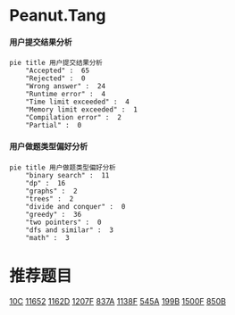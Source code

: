# Peanut.Tang

<!-- tabs:start -->



#### **用户提交结果分析**

```mermaid
pie title 用户提交结果分析
    "Accepted" :  65
    "Rejected" :  0
    "Wrong answer" :  24
    "Runtime error" :  4
    "Time limit exceeded" :  4
    "Memory limit exceeded" :  1
    "Compilation error" :  2
    "Partial" :  0
```

#### **用户做题类型偏好分析**

```mermaid
pie title 用户做题类型偏好分析
    "binary search" :  11
    "dp" :  16
    "graphs" :  2
    "trees" :  2
    "divide and conquer" :  0
    "greedy" :  36
    "two pointers" :  0
    "dfs and similar" :  3
    "math" :  3
```



<!-- tabs:end -->
# 推荐题目
[10C](https://codeforces.com/contest/10/problem/C)
[11652](https://codeforces.com/contest/1165/problem/2)
[1162D](https://codeforces.com/contest/1162/problem/D)
[1207F](https://codeforces.com/contest/1207/problem/F)
[837A](https://codeforces.com/contest/837/problem/A)
[1138F](https://codeforces.com/contest/1138/problem/F)
[545A](https://codeforces.com/contest/545/problem/A)
[199B](https://codeforces.com/contest/199/problem/B)
[1500F](https://codeforces.com/contest/1500/problem/F)
[850B](https://codeforces.com/contest/850/problem/B)
